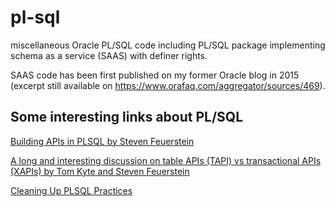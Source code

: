 # pl-sql
miscellaneous Oracle PL/SQL code including PL/SQL package implementing schema as a service (SAAS) with definer rights. 

SAAS code has been first published on my former Oracle blog in 2015 (excerpt still available on https://www.orafaq.com/aggregator/sources/469).

## Some interesting links about PL/SQL

<a href="https://www.neooug.org/gloc/Presentations/2019/FeuersteinBuilding%20APIs%20in%20PLSQL.pdf">Building APIs in PLSQL by Steven Feuerstein</a>

<a href="https://asktom.oracle.com/pls/apex/asktom.search?tag=considering-sql-as-a-service">A long and interesting discussion on table APIs (TAPI) vs transactional APIs (XAPIs) by Tom Kyte and Steven Feuerstein</a>

<a href="https://blogs.oracle.com/connect/post/cleaning-up-plsql-practices">Cleaning Up PLSQL Practices</a>
